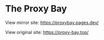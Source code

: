 # The Proxy Bay

View mirror site: https://proxybay.pages.dev/

View original site: https://proxy-bay.top/


